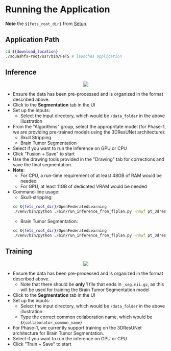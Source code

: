 # Running the Application

**Note** the `${fets_root_dir}` from [Setup](./setup.md#set-up-the-environment).

## Application Path

```bash
cd ${download_location}
./squashfs-root/usr/bin/FeTS # launches application
```
## Inference

<p align="center">
    <img src="https://github.com/FETS-AI/Front-End/blob/master/docs_sources/images/fets_inference.png?raw=true" />
</p>

- Ensure the data has been pre-processed and is organized in the format described above.
- Click to the **Segmentation** tab in the UI
- Set up the inputs:
  - Select the input directory, which would be `/data_folder` in the above illustration
- From the "Algorithms" group, select the appropritate model (for Phase-1, we are providing pre-trained models using the 3DResUNet architecture):
  - Skull Stripping 
  - Brain Tumor Segmentation
- Select if you want to run the inference on GPU or CPU
- Click "Fusion + Save" to start
- Use the drawing tools provided in the "Drawing" tab for corrections and save the final segmentation.
- **Note**: 
  - For CPU, a run-time requirement of at least 48GB of RAM would be needed
  - For GPU, at least 11GB of dedicated VRAM would be needed
- Command-line usage:
  - Skull-stripping:
  ```bash
  cd ${fets_root_dir}/OpenFederatedLearning
  ./venv/bin/python ./bin/run_inference_from_flplan.py -nmwf pt_3dresunet_ss_brainmagebrats_best.pt -p pt_3dresunet_ss_brainmagebrats_best.yaml -d ${path_to_input_directory} -ld ${directory_to_save_logs}
  ```
  - Brain Tumor Segmentation:
  ```bash
  cd ${fets_root_dir}/OpenFederatedLearning
  ./venv/bin/python ./bin/run_inference_from_flplan.py -nmwf pt_3dresunet_brainmagebrats_best.pbuf -p pt_3dresunet_brainmagebrats.yaml -d ${path_to_input_directory} -ld ${directory_to_save_logs}
  ```

## Training

<p align="center">
    <img src="https://github.com/FETS-AI/Front-End/blob/master/docs_sources/images/fets_training.png?raw=true" />
</p>

- Ensure the data has been pre-processed and is organized in the format described above.
  - Note that there should be **only 1** file that ends in `_seg.nii.gz`, as this will be used for training the Brain Tumor Segmentation model
- Click to the **Segmentation** tab in the UI
- Set up the inputs:
  - Select the input directory, which would be `/data_folder` in the above illustration
  - Type the correct common collaboration name, which would be `${collaborator_common_name}`
- For Phase-1, we currently support training on the 3DResUNet architecture for Brain Tumor Segmentation.
- Select if you want to run the inference on GPU or CPU
- Click "Train + Save" to start
